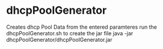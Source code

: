 # dhcpPoolGenerator
Creates dhcp Pool Data from the entered paramteres
run the dhcpPoolGenerator.sh to create the jar file
java -jar dhcpPoolGenerator/dhcpPoolGenerator.jar <network-ip> <subnetmask> <number of static ip addresses>
